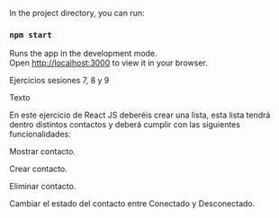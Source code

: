 In the project directory, you can run:

### `npm start`

Runs the app in the development mode.\
Open [http://localhost:3000](http://localhost:3000) to view it in your browser.

Ejercicios sesiones 7, 8 y 9

Texto

En este ejercicio de React JS deberéis crear una lista, esta lista tendrá dentro distintos contactos y deberá cumplir con las siguientes funcionalidades:

Mostrar contacto.

Crear contacto.

Eliminar contacto.

Cambiar el estado del contacto entre Conectado y Desconectado.